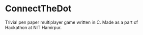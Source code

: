 # ConnectTheDot
Trivial pen paper multiplayer game written in C. Made as a part of Hackathon at NIT Hamirpur.
